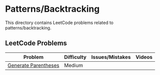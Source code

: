 # Patterns/Backtracking

This directory contains LeetCode problems related to patterns/backtracking.

## LeetCode Problems

| Problem | Difficulty | Issues/Mistakes | Videos |
|---------|------------|-----------------|--------|
| [Generate Parentheses](https://leetcode.com/problems/generate-parentheses/description/) | Medium | | |